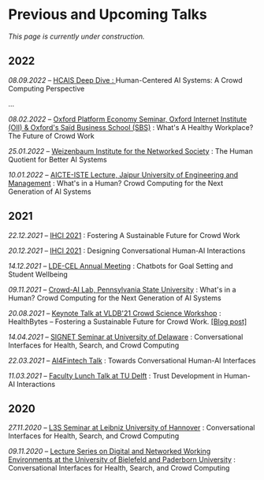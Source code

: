 # Previous and Upcoming Talks

*This page is currently under construction.* 

## 2022


*08.09.2022* – [HCAIS Deep Dive : ](https://www.tudelft.nl/evenementen/2022/delft-ai/hcais-deep-dive-a-crowd-computing-perspective) Human-Centered AI Systems: A Crowd Computing Perspective

...


*08.02.2022* – [Oxford Platform Economy Seminar, Oxford Internet Institute (OII) & Oxford's Saïd Business School (SBS)]() : What's A Healthy Workplace? The Future of Crowd Work

*25.01.2022* – [Weizenbaum Institute for the Networked Society]() : The Human Quotient for Better AI Systems

*10.01.2022* – [AICTE-ISTE Lecture, Jaipur University of Engineering and Management]() : What's in a Human? Crowd Computing for the Next Generation of AI Systems

## 2021

*22.12.2021* – [IHCI 2021](https://www.ihci.cs.kent.edu/index.php/invited-speakers/) : Fostering A Sustainable Future for Crowd Work

*20.12.2021* – [IHCI 2021](https://www.ihci.cs.kent.edu/index.php/invited-speakers/) : Designing Conversational Human-AI Interactions

*14.12.2021* – [LDE-CEL Annual Meeting](https://www.educationandlearning.nl/agenda/2021-12-14-annual-meeting-2021) : Chatbots for Goal Setting and Student Wellbeing

*09.11.2021* – [Crowd-AI Lab, Pennsylvania State University](https://crowd.ist.psu.edu/crowd-ai-lab.html) : What's in a Human? Crowd Computing for the Next Generation of AI Systems

*20.08.2021* – [Keynote Talk at VLDB'21 Crowd Science Workshop](https://crowdscience.ai/conference_events/vldb21) : HealthBytes – Fostering a Sustainable Future for Crowd Work. [[Blog post]](https://towardsdatascience.com/discussing-trust-ethics-and-responsibility-in-ml-at-icml-vldb-and-iclr-46b85b368375)

*14.04.2021* – [SIGNET Seminar at University of Delaware](https://events.udel.edu/event/signet_seminar_-_ujwal_gadiraju_professor_at_delft_university_of_technology?utm_campaign=widget&utm_medium=widget&utm_source=University+of+Delaware) : Conversational Interfaces for Health, Search, and Crowd Computing


*22.03.2021* – [AI4Fintech Talk](https://se.ewi.tudelft.nl/ai4fintech/) : Towards Conversational Human-AI Interfaces

*11.03.2021* – [Faculty Lunch Talk at TU Delft]() : Trust Development in Human-AI Interactions

## 2020

*27.11.2020* – [L3S Seminar at Leibniz University of Hannover]() : Conversational Interfaces for Health, Search, and Crowd Computing

*09.11.2020* – [Lecture Series on Digital and Networked Working Environments at the University of Bielefeld and Paderborn University](https://www.uni-paderborn.de/en/termin?tx_cal_controller%5Btype%5D=tx_cal_phpicalendar&tx_cal_controller%5Buid%5D=21679&tx_cal_controller%5Bview%5D=event&cHash=b96d05a1419037db1400c2ba66c40dda) : Conversational Interfaces for Health, Search, and Crowd Computing
